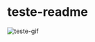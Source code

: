 # teste-readme

<img alt="teste-gif" src="https://gfycat.com/ifr/inexperiencedsickgrassspider.gif"  />
